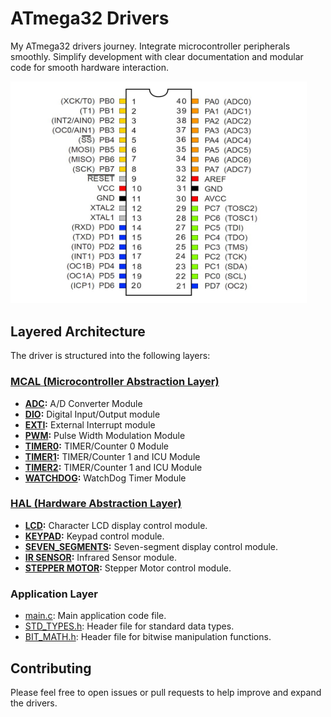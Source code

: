 # ATmega32 Drivers
My ATmega32 drivers journey. Integrate microcontroller peripherals smoothly. Simplify development with clear documentation and modular code for smooth hardware interaction.

<div style="text-align: right; padding-right: 30px;">
  <img src="Apps/Supplementary/ATmega32-pinout.jpg" alt="Pin Diagram" width="600">
</div>

## Layered Architecture

The driver is structured into the following layers:

### [MCAL (Microcontroller Abstraction Layer)](MCAL/)

- **[ADC](MCAL/ADC/):** A/D Converter Module
- **[DIO](MCAL/DIO/):** Digital Input/Output module
- **[EXTI](MCAL/EXTI/):** External Interrupt module
- **[PWM](MCAL/PWM/):** Pulse Width Modulation Module
- **[TIMER0](MCAL/TIMER0/):** TIMER/Counter 0 Module
- **[TIMER1](MCAL/TIMER1/):** TIMER/Counter 1 and ICU Module
- **[TIMER2](MCAL/TIMER1/):** TIMER/Counter 1 and ICU Module
- **[WATCHDOG](MCAL/WATCHDOG/):** WatchDog Timer Module

### [HAL (Hardware Abstraction Layer)](HAL/)

- **[LCD](HAL/LCD/):** Character LCD display control module.
- **[KEYPAD](HAL/KEYPAD/):** Keypad control module.
- **[SEVEN_SEGMENTS](HAL/SEVEN_SEGMENTS/):** Seven-segment display control module.
- **[IR SENSOR](HAL/IR_SENSOR/):** Infrared Sensor module.
- **[STEPPER MOTOR](HAL/STEPPER_MOTOR/):** Stepper Motor control module.

### Application Layer

- [main.c](main.c): Main application code file.
- [STD_TYPES.h](STD_TYPES.h): Header file for standard data types.
- [BIT_MATH.h](BIT_MATH.h): Header file for bitwise manipulation functions.

## Contributing
Please feel free to open issues or pull requests to help improve and expand the drivers.
